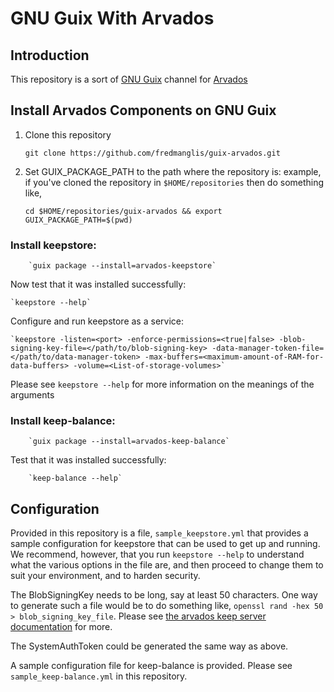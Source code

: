 # GNU Guix With Arvados

## Introduction

This repository is a sort of [GNU Guix](https://www.gnu.org/software/guix/) channel for [Arvados](https://arvados.org/)

## Install Arvados Components on GNU Guix

1. Clone this repository

	`git clone https://github.com/fredmanglis/guix-arvados.git`

2. Set GUIX_PACKAGE_PATH to the path where the repository is: example, if you've cloned the repository in `$HOME/repositories` then do something like, 

	`cd $HOME/repositories/guix-arvados && export GUIX_PACKAGE_PATH=$(pwd)`

### Install keepstore:

        `guix package --install=arvados-keepstore`

Now test that it was installed successfully:

	`keepstore --help`

Configure and run keepstore as a service:

	`keepstore -listen=<port> -enforce-permissions=<true|false> -blob-signing-key-file=</path/to/blob-signing-key> -data-manager-token-file=</path/to/data-manager-token> -max-buffers=<maximum-amount-of-RAM-for-data-buffers> -volume=<List-of-storage-volumes>`

Please see `keepstore --help` for more information on the meanings of the arguments

### Install keep-balance:

        `guix package --install=arvados-keep-balance`

Test that it was installed successfully:

        `keep-balance --help`

## Configuration

Provided in this repository is a file, `sample_keepstore.yml` that provides a sample configuration for keepstore that can be used to get up and running.
We recommend, however, that you run `keepstore --help` to understand what the various options in the file are, and then proceed to change them to suit your environment, and to harden security.

The BlobSigningKey needs to be long, say at least 50 characters. One way to generate such a file would be to do something like, `openssl rand -hex 50 > blob_signing_key_file`. Please see [the arvados keep server documentation](https://doc.arvados.org/install/install-keepstore.html) for more.

The SystemAuthToken could be  generated the same way as above.

A sample configuration file for keep-balance is provided. Please see `sample_keep-balance.yml` in this repository.